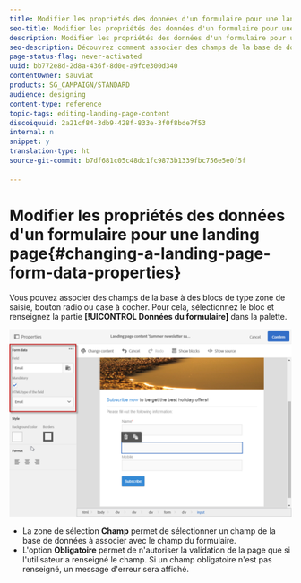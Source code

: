 ```yaml
---
title: Modifier les propriétés des données d'un formulaire pour une landing page
seo-title: Modifier les propriétés des données d'un formulaire pour une landing page
description: Modifier les propriétés des données d'un formulaire pour une landing page
seo-description: Découvrez comment associer des champs de la base de données à des blocs de type zone de saisie, bouton radio ou case à cocher.
page-status-flag: never-activated
uuid: bb772e8d-2d8a-436f-8d0e-a9fce300d340
contentOwner: sauviat
products: SG_CAMPAIGN/STANDARD
audience: designing
content-type: reference
topic-tags: editing-landing-page-content
discoiquuid: 2a21cf84-3db9-428f-833e-3f0f8bde7f53
internal: n
snippet: y
translation-type: ht
source-git-commit: b7df681c05c48dc1fc9873b1339fbc756e5e0f5f

---
```



# Modifier les propriétés des données d'un formulaire pour une landing page{#changing-a-landing-page-form-data-properties}

Vous pouvez associer des champs de la base à des blocs de type zone de saisie, bouton radio ou case à cocher. Pour cela, sélectionnez le bloc et renseignez la partie **[!UICONTROL Données du formulaire]** dans la palette.

![](assets/delivery_content_9.png)

* La zone de sélection **Champ** permet de sélectionner un champ de la base de données à associer avec le champ du formulaire.
* L'option **Obligatoire** permet de n'autoriser la validation de la page que si l'utilisateur a renseigné le champ. Si un champ obligatoire n'est pas renseigné, un message d'erreur sera affiché.

